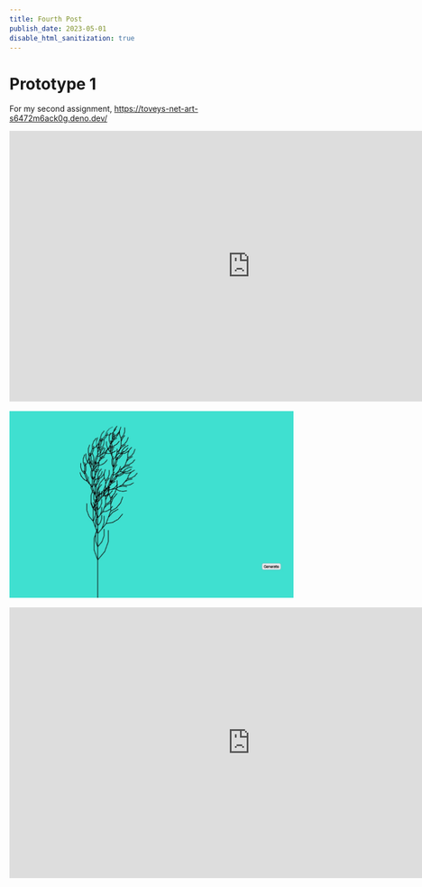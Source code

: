 ```yaml
---
title: Fourth Post
publish_date: 2023-05-01
disable_html_sanitization: true
---
```


# Prototype 1

For my second assignment,
https://toveys-net-art-s6472m6ack0g.deno.dev/

<iframe width="853" height="480" src="https://www.youtube.com/embed/0jjeOYMjmDU" title="Coding Challenge #14: Fractal Trees - Recursive" frameborder="0" allow="accelerometer; autoplay; clipboard-write; encrypted-media; gyroscope; picture-in-picture; web-share" allowfullscreen></iframe>

![L-System Trial](../images/L-System.jpg)

<iframe width="853" height="480" src="https://www.youtube.com/embed/E1B4UoSQMFw" title="Coding Challenge #16: L-System Fractal Trees" frameborder="0" allow="accelerometer; autoplay; clipboard-write; encrypted-media; gyroscope; picture-in-picture; web-share" allowfullscreen></iframe>

